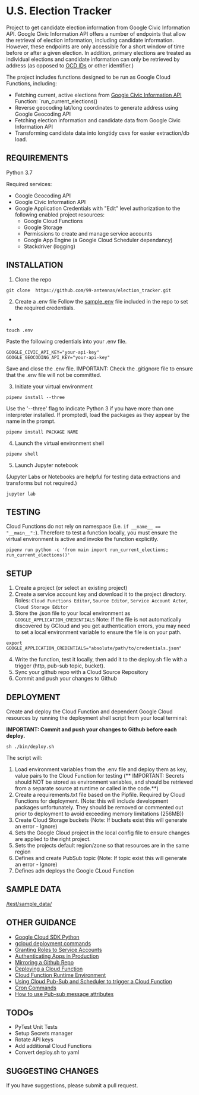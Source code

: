 # U.S. Election Tracker

Project to get candidate election information from Google Civic Information API. Google Civic Information API offers a number of endpoints that allow the retrieval of election information, including candidate information. However, these endpoints are only accessible for a short window of time before or after a given election. In addition, primary elections are treated as individual elections and candidate information can only be retrieved by address (as opposed to [OCD IDs](https://opencivicdata.readthedocs.io/en/latest/ocdids.html) or other identifier.)

The project includes functions designed to be run as Google Cloud Functions, including: 

- Fetching current, active elections from [Google Civic Information API](https://developers.google.com/civic-information/docs/v2/elections/electionQuery)  
Function: `run_current_elections()
- Reverse geocoding lat/long coordinates to generate address using Google Geocoding API 
- Fetching election information and candidate data from Google Civic Information API 
- Transforming candidate data into longtidy csvs for easier extraction/db load.

## REQUIREMENTS
Python 3.7

Required services: 
- Google Geocoding API 
- Google Civic Information API 
- Google Application Credentials with "Edit" level authorization to the following enabled project resources: 
     - Google Cloud Functions 
     - Google Storage 
     - Permissions to create and manage service accounts
     - Google App Engine (a Google Cloud Scheduler dependancy)
     - Stackdriver (logging)
     
## INSTALLATION

1. Clone the repo

```
git clone  https://github.com/99-antennas/election_tracker.git
```
2. Create a .env file
Follow the [sample_env](sample_env) file included in the repo to set the required credentials.
-

```
touch .env
```

Paste the following credentials into your .env file.   

```
GOOGLE_CIVIC_API_KEY="your-api-key"
GOOGLE_GEOCODING_API_KEY="your-api-key"

```
Save and close the .env file.
IMPORTANT: Check the .gitignore file to ensure that the .env file will not be committed.

3. Initiate your virtual environment

```
pipenv install --three
```
Use the '--three' flag to indicate Python 3 if you have more than one interpreter installed. If promptedl, load the packages as they appear by the name in the prompt.

```
pipenv install PACKAGE NAME

```

4. Launch the virtual environment shell

```
pipenv shell
```

5. Launch Jupyter notebook

(Jupyter Labs or Notebooks are helpful for testing data extractions and transforms but not required.)

```
jupyter lab
```

## TESTING 

Cloud Functions do not rely on namespace (i.e. `if __name__ == "__main__":`). Therefore to test a function locally, you must ensure the virtual environment is active and invoke the function explicitly. 

```
pipenv run python -c 'from main import run_current_elections; run_current_elections()'
```

## SETUP

1. Create a project (or select an existing project)
2. Create a service account key and download it to the project directory. 
Roles: `Cloud Functions Editor`, `Source Editor`, `Service Account Actor`, `Cloud Storage Editor` 
3. Store the  .json file to your local environment as `GOOGLE_APPLICATION_CREDENTIALS`  Note: If the file is not automatically discovered by GCloud and you get authentication errors, you may need to set a local environment variable to ensure the file is on your path. 

```
export GOOGLE_APPLICATION_CREDENTIALS="absolute/path/to/credentials.json"
```
4. Write the function, test it locally, then add it to the deploy.sh file with a trigger (http, pub-sub topic, bucket).
5. Sync your github repo with a Cloud Source Repository
6. Commit and push your changes to Github

## DEPLOYMENT 

Create and deploy the Cloud Function and dependent Google Cloud resources by running the deployment shell script from your local terminal: 

**IMPORTANT: Commit and push your changes to Github before each deploy.** 

```
sh ./bin/deploy.sh
```
The script will: 

1. Load environment variables from the .env file and deploy them as key, value pairs to the Cloud Function for testing (** IMPORTANT: Secrets should NOT be stored as environment variables, and should be retrieved from a separate source at runtime or called in the code.**)  
2. Create a requirements.txt file based on the Pipfile. Required by Cloud Functions for deployment. (Note: this will include development packages unfortunately. They should be removed or commented out prior to deployment to avoid exceeding memory limitations (256MB)) 
3. Create Cloud Storage buckets (Note: If buckets exist this will generate an error - Ignore)
4. Sets the Google Cloud project in the local config file to ensure changes are applied to the right project.
5. Sets the projects default region/zone so that resources are in the same region
6. Defines and create PubSub topic (Note: If topic exist this will generate an error - Ignore) 
7. Defines adn deploys the Google CLoud Function 


## SAMPLE DATA

[/test/sample_data/](/test/sample/data)

## OTHER GUIDANCE
- [Google Cloud SDK Python](https://cloud.google.com/storage/docs/reference/libraries#client-libraries-install-python)
- [gcloud deployment commands](https://cloud.google.com/sdk/gcloud/reference/)
- [Granting Roles to Service Accounts](https://cloud.google.com/iam/docs/granting-roles-to-service-accounts)
- [Authenticating Apps in Production](https://cloud.google.com/docs/authentication/production)
- [Mirroring a Github Repo](https://cloud.google.com/source-repositories/docs/mirroring-a-github-repository)
- [Deploying a Cloud Function](https://hackingandslacking.com/creating-google-cloud-functions-running-python-3-7-8034e066a130)
- [Cloud Function Runtime Environment](https://cloud.google.com/functions/docs/concepts/exec)
- [Using Cloud Pub-Sub and Scheduler to trigger a Cloud Function](https://cloud.google.com/scheduler/docs/tut-pub-sub)
- [Cron Commands](http://man7.org/linux/man-pages/man5/crontab.5.html)
- [How to use Pub-sub message attributes](https://stackoverflow.com/questions/54950178/how-to-use-pub-sub-message-attributes-in-cloud-scheduler) 

## TODOs
- PyTest Unit Tests
- Setup Secrets manager
- Rotate API keys
- Add additional Cloud Functions
- Convert deploy.sh to yaml

## SUGGESTING CHANGES
If you have suggestions, please submit a pull request.